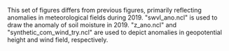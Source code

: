 This set of figures differs from previous figures, primarily reflecting anomalies in meteorological fields during 2019.
"swvl_ano.ncl" is used to draw the anomaly of soil moisture in 2019.
"z_ano.ncl" and "synthetic_com_wind_try.ncl" are used to depict anomalies in geopotential height and wind field, respectively.
